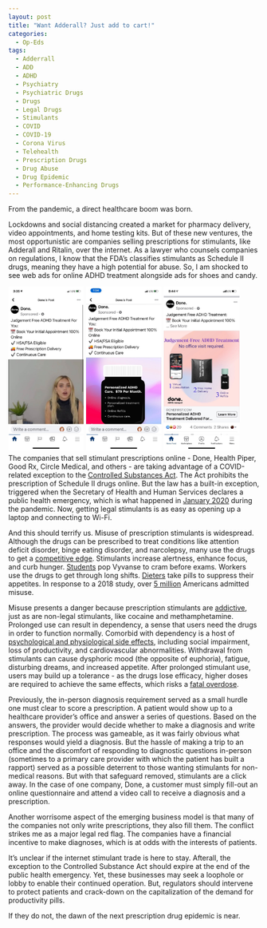 ```yaml
---
layout: post
title: "Want Adderall? Just add to cart!"
categories:
  - Op-Eds
tags:
  - Adderrall
  - ADD
  - ADHD
  - Psychiatry
  - Psychiatric Drugs
  - Drugs
  - Legal Drugs
  - Stimulants
  - COVID
  - COVID-19
  - Corona Virus
  - Telehealth
  - Prescription Drugs
  - Drug Abuse
  - Drug Epidemic
  - Performance-Enhancing Drugs
---
```


From the pandemic, a direct healthcare boom was born.  

Lockdowns and social distancing created a market for pharmacy delivery, video appointments, and home testing kits.  But of these new ventures, the most opportunistic are companies selling prescriptions for stimulants, like Adderall and Ritalin, over the internet.  As a lawyer who counsels companies on regulations, I know that the FDA’s classifies stimulants as Schedule II drugs, meaning they have a high potential for abuse.  So, I am shocked to see web ads for online ADHD treatment alongside ads for shoes and candy.  

<img src="/assets/images/add1.jpg" style="float: left; width: 30%; margin-right: 1%; margin-bottom: 0.5em;">
<img src="/assets/images/add2.jpg" style="float: left; width: 30%; margin-right: 1%; margin-bottom: 0.5em;">
<img src="/assets/images/add3.jpg" style="float: left; width: 30%; margin-right: 1%; margin-bottom: 0.5em;">
<p style="clear: both;">

The companies that sell stimulant prescriptions online - Done, Health Piper, Good Rx, Circle Medical, and others - are taking advantage of a COVID-related exception to the [Controlled Substances Act](https://www.deadiversion.usdoj.gov/21cfr/21usc/829.htm). The Act prohibits the prescription of Schedule II drugs online.  But the law has a built-in exception, triggered when the Secretary of Health and Human Services declares a public health emergency, which is what happened in [January 2020](https://www.hhs.gov/about/news/2020/01/31/secretary-azar-declares-public-health-emergency-us-2019-novel-coronavirus.html) during the pandemic.  Now, getting legal stimulants is as easy as opening up a laptop and connecting to Wi-Fi.  

And this should terrify us.  Misuse of prescription stimulants is widespread.  Although the drugs can be prescribed to treat conditions like attention deficit disorder, binge eating disorder, and narcolepsy, many use the drugs to get a [competitive edge](https://www.nytimes.com/roomfordebate/2015/04/21/using-adderall-to-get-ahead-not-to-fight-adhd/the-use-of-workplace-productivity-drugs-is-the-probable-future).  Stimulants increase alertness, enhance focus, and curb hunger.  [Students](https://www.frontiersin.org/articles/10.3389/fnins.2013.00198/full) pop Vyvanse to cram before exams.  Workers use the drugs to get through long shifts.  [Dieters](https://www.bbc.com/news/entertainment-arts-55679233) take pills to suppress their appetites.  In response to a 2018 study, over [5 million](https://ajp.psychiatryonline.org/doi/full/10.1176/appi.ajp.2018.17091048) Americans admitted misuse.

Misuse presents a danger because prescription stimulants are [addictive](https://www.addictioncenter.com/stimulants/adderall/), just as are non-legal stimulants, like cocaine and methamphetamine.  Prolonged use can result in dependency, a sense that users need the drugs in order to function normally.  Comorbid with dependency is a host of [psychological and physiological side effects](https://www.fda.gov/media/143403/download), including social impairment, loss of productivity, and cardiovascular abnormalities.  Withdrawal from stimulants can cause dysphoric mood (the opposite of euphoria), fatigue, disturbing dreams, and increased appetite.  After prolonged stimulant use, users may build up a tolerance - as the drugs lose efficacy, higher doses are required to achieve the same effects, which risks a [fatal overdose](https://www.dea.gov/sites/default/files/2020-06/Stimulants-2020.pdf).  

Previously, the in-person diagnosis requirement served as a small hurdle one must clear to score a prescription.  A patient would show up to a healthcare provider’s office and answer a series of questions.  Based on the answers, the provider would decide whether to make a diagnosis and write prescription.  The process was gameable, as it was fairly obvious what responses would yield a diagnosis.  But the hassle of making a trip to an office and the discomfort of responding to diagnostic questions in-person (sometimes to a primary care provider with which the patient has built a rapport) served as a possible deterrent to those wanting stimulants for non-medical reasons.  But with that safeguard removed, stimulants are a click away.  In the case of one company, Done, a customer must simply fill-out an online questionnaire and attend a video call to receive a diagnosis and a prescription.

Another worrisome aspect of the emerging business model is that many of the companies not only write prescriptions, they also fill them.  The conflict strikes me as a major legal red flag.  The companies have a financial incentive to make diagnoses, which is at odds with the interests of patients.  

It’s unclear if the internet stimulant trade is here to stay.  Afterall, the exception to the Controlled Substance Act should expire at the end of the public health emergency.  Yet, these businesses may seek a loophole or lobby to enable their continued operation.  But, regulators should intervene to protect patients and crack-down on the capitalization of the demand for productivity pills.  

If they do not, the dawn of the next prescription drug epidemic is near.




